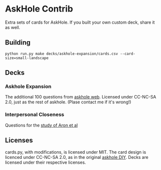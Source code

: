 # AskHole Contrib
Extra sets of cards for AskHole. If you built your own custom deck, share it as well.

## Building
```
python run.py make decks/askhole-expansion/cards.csv --card-size=small-landscape
```

## Decks
### Askhole Expansion
The additional 100 questions from [askhole web](https://github.com/rothos/askhole-web).
Licensed under CC-NC-SA 2.0, just as the rest of askhole. (Plase contact me if it's wrong!)

### Interpersonal Closeness
Questions for the [study of Aron et al](https://journals.sagepub.com/doi/pdf/10.1177/0146167297234003)

## Licenses
cards.py, with modifications, is licensed under MIT.
The card design is licenced under CC-NC-SA 2.0, as in the original [askhole DIY](https://github.com/rothos/askhole-diy/blob/master/diy_askhole.pdf).
Decks are licensed under their respective licenses.

